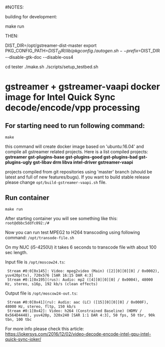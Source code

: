 #NOTES:

building for development:

make run

THEN:

DIST_DIR=/opt/gstreamer-dist-master
export PKG_CONFIG_PATH=$DIST_DIR/lib/pkgconfig
./autogen.sh --prefix=$DIST_DIR --disable-gtk-doc --disable-oss4 

cd tester
./make.sh
./scripts/setup_testbed.sh



# gstreamer + gstreamer-vaapi docker image for Intel Quick Sync decode/encode/vpp processing

## For starting need to run following command:
`make`

this command will create docker image based on 'ubuntu:16.04' and compile all gstreamer related projects. Here is a list compiled projects:
**gstreamer gst-plugins-base gst-plugins-good gst-plugins-bad gst-plugins-ugly gst-libav drm libva intel-driver gstreamer-vaapi**

projects compiled from git repositories using 'master' branch (should be latest and full of new features/bugs). If you want to build stable release please change `opt/build-gstreamer-vaapi.sh` file.

## Run container
`make run`

After starting container you will see something like this:
`root@dbbc5ddfc092:/#`

Now you can run test MPEG2 to H264 transcoding using following command:
`/opt/transode-file.sh`

On my NUC (i5-4250U) it takes 6 seconds to transcode file with about 100 sec length.

Input file is `/opt/moscow24.ts`:
```
 Stream #0:0[0x145]: Video: mpeg2video (Main) ([2][0][0][0] / 0x0002), yuv420p(tv), 720x576 [SAR 16:15 DAR 4:3]
 Stream #0:1[0x195](rus): Audio: mp2 ([4][0][0][0] / 0x0004), 48000 Hz, stereo, s16p, 192 kb/s (clean effects)
```

Output file is `/opt/moscow24-out.ts`:
```
 Stream #0:0[0x41](ru): Audio: aac (LC) ([15][0][0][0] / 0x000F), 48000 Hz, stereo, fltp, 150 kb/s
 Stream #0:1[0x42]: Video: h264 (Constrained Baseline) (HDMV / 0x564D4448), yuv420p, 320x240 [SAR 1:1 DAR 4:3], 50 fps, 50 tbr, 90k tbn, 100 tbc
```
For more info please check this article:
https://jokersys.com/2016/12/02/video-decode-encode-intel-gpu-intel-quick-sync-joker/
